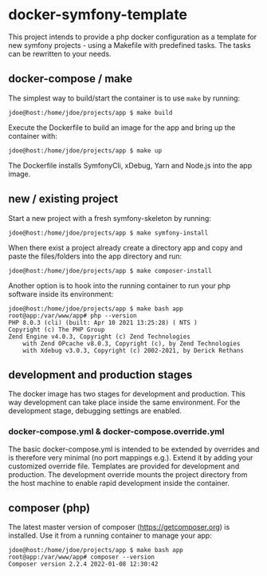 # docker-symfony-template

This project intends to provide a php docker configuration as a template for new symfony
projects - using a Makefile with predefined tasks. The tasks can be rewritten to your needs. 

## docker-compose / make

The simplest way to build/start the container is to use `make` by 
running:

```console
jdoe@host:/home/jdoe/projects/app $ make build
``` 
Execute the Dockerfile to build an image for the app and bring up the 
container with:

```console
jdoe@host:/home/jdoe/projects/app $ make up
```
The Dockerfile installs SymfonyCli, xDebug, Yarn and Node.js into the app
image.

## new / existing project
Start a new project with a fresh symfony-skeleton by running:

```console
jdoe@host:/home/jdoe/projects/app $ make symfony-install
```
When there exist a project already create a directory app and copy and paste the files/folders
into the app directory and run:

```console
jdoe@host:/home/jdoe/projects/app $ make composer-install
```
Another option is to hook into the running container to run your 
php software inside its environment:
```console
jdoe@host:/home/jdoe/projects/app $ make bash app
root@app:/var/www/app# php --version
PHP 8.0.3 (cli) (built: Apr 10 2021 13:25:28) ( NTS )
Copyright (c) The PHP Group
Zend Engine v4.0.3, Copyright (c) Zend Technologies
    with Zend OPcache v8.0.3, Copyright (c), by Zend Technologies
    with Xdebug v3.0.3, Copyright (c) 2002-2021, by Derick Rethans
```

## development and production stages

The docker image has two stages for development and production. This way development can take 
place inside the same environment. For the development stage, debugging settings are enabled.
### docker-compose.yml & docker-compose.override.yml

The basic docker-compose.yml is intended to be extended by overrides and is therefore very 
minimal (no port mappings e.g.). Extend it by adding your customized override file. Templates 
are provided for development and production. The development override mounts the project 
directory from the host machine to enable rapid development inside the container.

## composer (php)
The latest master version of composer (https://getcomposer.org) is installed. Use it from a 
running container to manage your app:

```console
jdoe@host:/home/jdoe/projects/app $ make bash app
root@app:/var/www/app# composer --version
Composer version 2.2.4 2022-01-08 12:30:42
```

